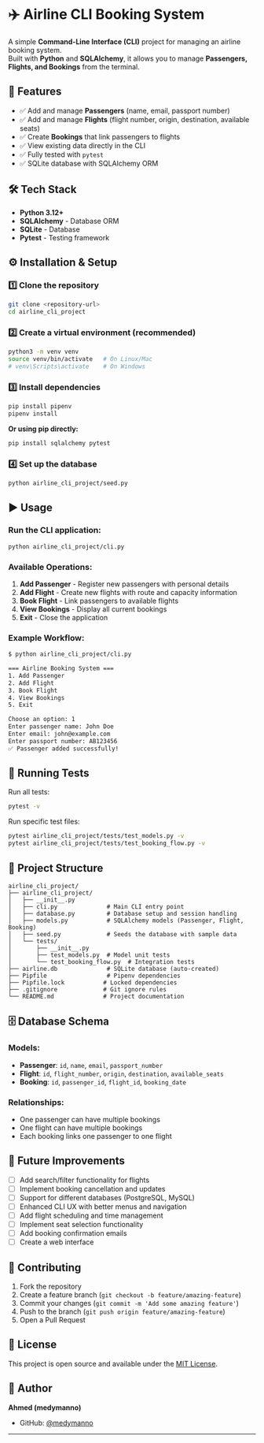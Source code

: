 # ✈️ Airline CLI Booking System

A simple **Command-Line Interface (CLI)** project for managing an airline booking system.  
Built with **Python** and **SQLAlchemy**, it allows you to manage **Passengers, Flights, and Bookings** from the terminal.

## 📌 Features

- ✅ Add and manage **Passengers** (name, email, passport number)
- ✅ Add and manage **Flights** (flight number, origin, destination, available seats)
- ✅ Create **Bookings** that link passengers to flights
- ✅ View existing data directly in the CLI
- ✅ Fully tested with `pytest`
- ✅ SQLite database with SQLAlchemy ORM

## 🛠️ Tech Stack

- **Python 3.12+**
- **SQLAlchemy** - Database ORM
- **SQLite** - Database
- **Pytest** - Testing framework

## ⚙️ Installation & Setup

### 1️⃣ Clone the repository
```bash
git clone <repository-url>
cd airline_cli_project
```

### 2️⃣ Create a virtual environment (recommended)
```bash
python3 -m venv venv
source venv/bin/activate   # On Linux/Mac
# venv\Scripts\activate    # On Windows
```

### 3️⃣ Install dependencies
```bash
pip install pipenv
pipenv install
```

**Or using pip directly:**
```bash
pip install sqlalchemy pytest
```

### 4️⃣ Set up the database
```bash
python airline_cli_project/seed.py
```

## ▶️ Usage

### Run the CLI application:
```bash
python airline_cli_project/cli.py
```

### Available Operations:
1. **Add Passenger** - Register new passengers with personal details
2. **Add Flight** - Create new flights with route and capacity information
3. **Book Flight** - Link passengers to available flights
4. **View Bookings** - Display all current bookings
5. **Exit** - Close the application

### Example Workflow:
```bash
$ python airline_cli_project/cli.py

=== Airline Booking System ===
1. Add Passenger
2. Add Flight
3. Book Flight
4. View Bookings
5. Exit

Choose an option: 1
Enter passenger name: John Doe
Enter email: john@example.com
Enter passport number: AB123456
✅ Passenger added successfully!
```

## 🧪 Running Tests

Run all tests:
```bash
pytest -v
```

Run specific test files:
```bash
pytest airline_cli_project/tests/test_models.py -v
pytest airline_cli_project/tests/test_booking_flow.py -v
```

## 📂 Project Structure

```
airline_cli_project/
├── airline_cli_project/
│   ├── __init__.py
│   ├── cli.py              # Main CLI entry point
│   ├── database.py         # Database setup and session handling
│   ├── models.py           # SQLAlchemy models (Passenger, Flight, Booking)
│   ├── seed.py             # Seeds the database with sample data
│   └── tests/
│       ├── __init__.py
│       ├── test_models.py  # Model unit tests
│       └── test_booking_flow.py  # Integration tests
├── airline.db              # SQLite database (auto-created)
├── Pipfile                 # Pipenv dependencies
├── Pipfile.lock           # Locked dependencies
├── .gitignore             # Git ignore rules
└── README.md              # Project documentation
```

## 🗄️ Database Schema

### Models:
- **Passenger**: `id`, `name`, `email`, `passport_number`
- **Flight**: `id`, `flight_number`, `origin`, `destination`, `available_seats`
- **Booking**: `id`, `passenger_id`, `flight_id`, `booking_date`

### Relationships:
- One passenger can have multiple bookings
- One flight can have multiple bookings
- Each booking links one passenger to one flight

## 🚀 Future Improvements

- [ ] Add search/filter functionality for flights
- [ ] Implement booking cancellation and updates
- [ ] Support for different databases (PostgreSQL, MySQL)
- [ ] Enhanced CLI UX with better menus and navigation
- [ ] Add flight scheduling and time management
- [ ] Implement seat selection functionality
- [ ] Add booking confirmation emails
- [ ] Create a web interface

## 🤝 Contributing

1. Fork the repository
2. Create a feature branch (`git checkout -b feature/amazing-feature`)
3. Commit your changes (`git commit -m 'Add some amazing feature'`)
4. Push to the branch (`git push origin feature/amazing-feature`)
5. Open a Pull Request

## 📝 License

This project is open source and available under the [MIT License](LICENSE).

## 👤 Author

**Ahmed (medymanno)**
- GitHub: [@medymanno](https://github.com/medymanno)

---

